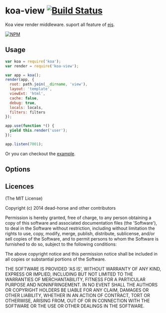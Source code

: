 koa-view [![Build Status](https://secure.travis-ci.org/dead-horse/koa-view.png)](http://travis-ci.org/dead-horse/koa-view)
=========

Koa view render middleware. suport all feature of [ejs](https://github.com/visionmedia/ejs).

[![NPM](https://nodei.co/npm/koa-view.png?downloads=true)](https://nodei.co/npm/koa-view/)

## Usage

```js
var koa = require('koa');
var render = require('koa-view');

var app = koa();
render(app, {
  root: path.join(__dirname, 'view'),
  layout: 'template',
  viewExt: 'html',
  cache: false,
  debug: true,
  locals: locals,
  filters: filters
});

app.use(function *() {
  yield this.render('user');
});

app.listen(7001);
```

Or you can checkout the [example](https://github.com/dead-horse/koa-view/tree/master/example).

## Options


## Licences
(The MIT License)

Copyright (c) 2014 dead-horse and other contributors

Permission is hereby granted, free of charge, to any person obtaining a copy of this software and associated documentation files (the 'Software'), to deal in the Software without restriction, including without limitation the rights to use, copy, modify, merge, publish, distribute, sublicense, and/or sell copies of the Software, and to permit persons to whom the Software is furnished to do so, subject to the following conditions:

The above copyright notice and this permission notice shall be included in all copies or substantial portions of the Software.

THE SOFTWARE IS PROVIDED 'AS IS', WITHOUT WARRANTY OF ANY KIND, EXPRESS OR IMPLIED, INCLUDING BUT NOT LIMITED TO THE WARRANTIES OF MERCHANTABILITY, FITNESS FOR A PARTICULAR PURPOSE AND NONINFRINGEMENT. IN NO EVENT SHALL THE AUTHORS OR COPYRIGHT HOLDERS BE LIABLE FOR ANY CLAIM, DAMAGES OR OTHER LIABILITY, WHETHER IN AN ACTION OF CONTRACT, TORT OR OTHERWISE, ARISING FROM, OUT OF OR IN CONNECTION WITH THE SOFTWARE OR THE USE OR OTHER DEALINGS IN THE SOFTWARE.
